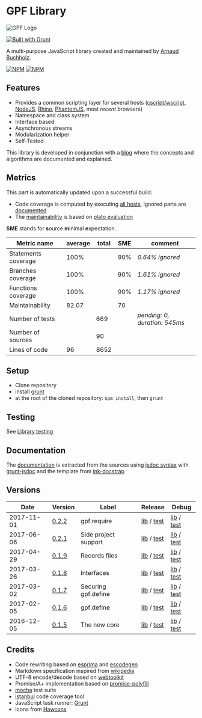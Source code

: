 # GPF Library
![GPF Logo](http://arnaudbuchholz.github.io/gpf/gpf_320x200.svg)

[![Built with Grunt](https://cdn.gruntjs.com/builtwith.png)](http://gruntjs.com/)

A multi-purpose JavaScript library created and maintained by
[Arnaud Buchholz](http://gpf-js.blogspot.com/).

[![NPM](https://nodei.co/npm/gpf-js.png?downloads=true&&downloadRank=true&stars=true)](https://nodei.co/npm/gpf-js/)
[![NPM](https://nodei.co/npm-dl/gpf-js.png?months=3&height=3)](https://nodei.co/npm/gpf-js/)

## Features

* Provides a common scripting layer for several hosts
([cscript/wscript](http://technet.microsoft.com/en-us/library/bb490887.aspx),
[NodeJS](http://nodejs.org/), [Rhino](https://developer.mozilla.org/en-US/docs/Mozilla/Projects/Rhino),
[PhantomJS](http://phantomjs.org/), most *recent* browsers)
* Namespace and class system
* Interface based
* Asynchronous streams
* Modularization helper
* Self-Tested

This library is developed in conjunction with a
[blog](http://gpf-js.blogspot.com/) where the concepts and algorithms are
documented and explained.

## Metrics

This part is automatically updated upon a successful build:
* Code coverage is computed by executing [all hosts](https://arnaudbuchholz.github.io/gpf/doc/tutorial-LOADING.html),
ignored parts are [documented](https://arnaudbuchholz.github.io/gpf/doc/tutorial-COVERAGE.html)
* The [maintainability](https://arnaudbuchholz.github.io/gpf/plato/index.html) is based on
[plato evaluation](http://blogs.msdn.com/b/codeanalysis/archive/2007/11/20/maintainability-index-range-and-meaning.aspx)

**SME** stands for **s**ource **m**inimal **e**xpectation.

Metric name | average | total | SME | comment
------ | ----- | ----- | ----- | -----
Statements coverage|100%||90%|*0.64% ignored*
Branches coverage|100%||90%|*1.61% ignored*
Functions coverage|100%||90%|*1.17% ignored*
Maintainability|82.07||70|
Number of tests||669||*pending: 0, duration: 545ms*
Number of sources||90||
Lines of code|96|8652||

## Setup

* Clone repository
* install [grunt](http://gruntjs.com/)
* at the root of the cloned repository: `npm install`, then `grunt`

## Testing

See [Library testing](https://github.com/ArnaudBuchholz/gpf-js/blob/master/doc/tutorials/TESTME.md)

## Documentation

The [documentation](https://arnaudbuchholz.github.io/gpf/doc/index.html) is extracted from the sources using
[jsdoc syntax](http://usejsdoc.org/) with [grunt-jsdoc](https://github.com/krampstudio/grunt-jsdoc)
and the template from [ink-docstrap](https://www.npmjs.com/package/ink-docstrap)

## Versions

Date | Version | Label | Release | Debug
------ | ------ | ----- | ----- | -----
2017-11-01 | [0.2.2](https://github.com/ArnaudBuchholz/gpf-js/tree/v0.2.2) | gpf.require | [lib](https://arnaudbuchholz.github.io/gpf/0.2.2/gpf.js) / [test](https://arnaudbuchholz.github.io/gpf/test.html?release=0.2.2) | [lib](https://arnaudbuchholz.github.io/gpf/0.2.2/gpf-debug.js) / [test](https://arnaudbuchholz.github.io/gpf/test.html?debug=0.2.2)
2017-06-06 | [0.2.1](https://github.com/ArnaudBuchholz/gpf-js/tree/v0.2.1) | Side project support | [lib](https://arnaudbuchholz.github.io/gpf/0.2.1/gpf.js) / [test](https://arnaudbuchholz.github.io/gpf/test.html?release=0.2.1) | [lib](https://arnaudbuchholz.github.io/gpf/0.2.1/gpf-debug.js) / [test](https://arnaudbuchholz.github.io/gpf/test.html?debug=0.2.1)
2017-04-29 | [0.1.9](https://github.com/ArnaudBuchholz/gpf-js/tree/v0.1.9) | Records files | [lib](https://arnaudbuchholz.github.io/gpf/0.1.9/gpf.js) / [test](https://arnaudbuchholz.github.io/gpf/test.html?release=0.1.9) | [lib](https://arnaudbuchholz.github.io/gpf/0.1.9/gpf-debug.js) / [test](https://arnaudbuchholz.github.io/gpf/test.html?debug=0.1.9)
2017-03-26 | [0.1.8](https://github.com/ArnaudBuchholz/gpf-js/tree/v0.1.8) | Interfaces | [lib](https://arnaudbuchholz.github.io/gpf/0.1.8/gpf.js) / [test](https://arnaudbuchholz.github.io/gpf/test.html?release=0.1.8) | [lib](https://arnaudbuchholz.github.io/gpf/0.1.8/gpf-debug.js) / [test](https://arnaudbuchholz.github.io/gpf/test.html?debug=0.1.8)
2017-03-02 | [0.1.7](https://github.com/ArnaudBuchholz/gpf-js/tree/v0.1.7) | Securing gpf.define | [lib](https://arnaudbuchholz.github.io/gpf/0.1.7/gpf.js) / [test](https://arnaudbuchholz.github.io/gpf/test.html?release=0.1.7) | [lib](https://arnaudbuchholz.github.io/gpf/0.1.7/gpf-debug.js) / [test](https://arnaudbuchholz.github.io/gpf/test.html?debug=0.1.7)
2017-02-05 | [0.1.6](https://github.com/ArnaudBuchholz/gpf-js/tree/v0.1.6) | gpf.define | [lib](https://arnaudbuchholz.github.io/gpf/0.1.6/gpf.js) / [test](https://arnaudbuchholz.github.io/gpf/test.html?release=0.1.6) | [lib](https://arnaudbuchholz.github.io/gpf/0.1.6/gpf-debug.js) / [test](https://arnaudbuchholz.github.io/gpf/test.html?debug=0.1.6)
2016-12-05 | [0.1.5](https://github.com/ArnaudBuchholz/gpf-js/tree/v0.1.5) | The new core | [lib](https://arnaudbuchholz.github.io/gpf/0.1.5/gpf.js) / [test](https://arnaudbuchholz.github.io/gpf/test.html?release=0.1.5) | [lib](https://arnaudbuchholz.github.io/gpf/0.1.5/gpf-debug.js) / [test](https://arnaudbuchholz.github.io/gpf/test.html?debug=0.1.5)

## Credits

* Code rewriting based on [esprima](http://esprima.org/) and [escodegen](https://github.com/Constellation/escodegen)
* Markdown specification inspired from [wikipedia](http://en.wikipedia.org/wiki/Markdown)
* UTF-8 encode/decode based on [webtoolkit](http://www.webtoolkit.info/)
* Promise/A+ implementation based on [promise-polyfill](https://github.com/taylorhakes/promise-polyfill)
* [mocha](http://mochajs.org/) test suite
* [istanbul](https://github.com/gotwarlost/istanbul) code coverage tool
* JavaScript task runner: [Grunt](http://gruntjs.com/)
* Icons from [Hawcons](https://www.iconfinder.com/iconsets/hawcons)
